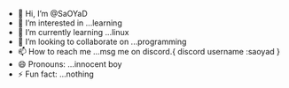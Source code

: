 - 👋 Hi, I’m @SaOYaD
- 👀 I’m interested in ...learning
- 🌱 I’m currently learning ...linux
- 💞️ I’m looking to collaborate on ...programming
- 📫 How to reach me ...msg me on discord.{ discord username :saoyad }
- 😄 Pronouns: ...innocent boy
- ⚡ Fun fact: ...nothing

<!---
SaOYaD123/SaOYaD123 is a ✨ special ✨ repository because its `README.md` (this file) appears on your GitHub profile.
You can click the Preview link to take a look at your changes.
--->
